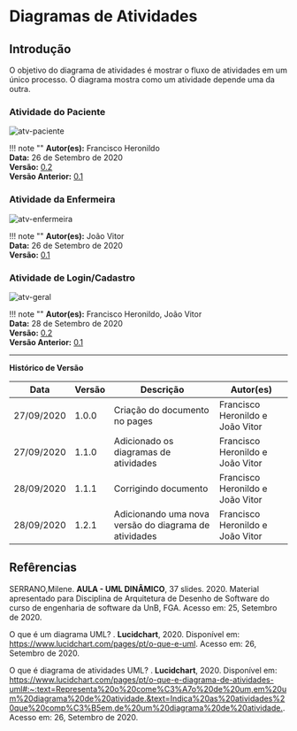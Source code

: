 # Diagramas de Atividades

## Introdução

O objetivo do diagrama de atividades é mostrar o fluxo de atividades em um único processo. O diagrama mostra como um atividade depende uma da outra.

### Atividade do Paciente

![atv-paciente](https://i.imgur.com/l4dayRY.png)

!!! note ""
    **Autor(es):** Francisco Heronildo</br>
    **Data:** 26 de Setembro de 2020 </br>
    **Versão:** [0.2](https://unbbr-my.sharepoint.com/:i:/g/personal/160006210_aluno_unb_br/ESVXz4dr-hJAlfXwSRz2-vEB9WSfrLuhsRVX4AQlqq0pKw?e=DrfAPc) </br>
    **Versão Anterior:** [0.1](https://unbbr-my.sharepoint.com/:i:/g/personal/160006210_aluno_unb_br/EWN5n8Kss8pClV1l5Ott_78Bqyov4rJoI7G2HxFXITjUIg?e=hLqUm8)

### Atividade da Enfermeira

![atv-enfermeira](https://i.imgur.com/loIW3cR.png)

!!! note ""
    **Autor(es):** João Vitor</br>
    **Data:** 26 de Setembro de 2020 </br>
    **Versão:** [0.1](https://unbbr-my.sharepoint.com/:i:/g/personal/160006210_aluno_unb_br/ETABq2RB_aRPrIYvnkOk-FgBWAAEfPjnyhW_ET1Xym1rrg?e=2hqADl)

### Atividade de Login/Cadastro

![atv-geral](https://i.imgur.com/iJ1TAbJ.png)

!!! note ""
    **Autor(es):** Francisco Heronildo, João Vitor</br>
    **Data:** 28 de Setembro de 2020 </br>
    **Versão:** [0.2](https://unbbr-my.sharepoint.com/:i:/g/personal/160006210_aluno_unb_br/EeuurB1gBvpOnDQbfPJJ6wQBOXLd3OftNCzn2UfjmfkTzg?e=9Y4MEj) </br>
    **Versão Anterior:** [0.1](https://unbbr-my.sharepoint.com/:i:/g/personal/160006210_aluno_unb_br/EVhkbcUp8zZLtB87Tdzdzt0BynK0EgljcH9McimTUvG7UQ?e=eknMQx)

---

**Histórico de Versão**

| Data | Versão | Descrição | Autor(es) |
| --- | --- | --- | --- |
| 27/09/2020 | 1.0.0 | Criação do documento no pages | Francisco Heronildo e João Vitor |
| 27/09/2020 | 1.1.0 | Adicionado os diagramas de atividades | Francisco Heronildo e João Vitor |
| 28/09/2020 | 1.1.1 | Corrigindo documento | Francisco Heronildo e João Vitor |
| 28/09/2020 | 1.2.1 | Adicionando uma nova versão do diagrama de atividades | Francisco Heronildo e João Vitor |

## Refêrencias

SERRANO,Milene. **AULA - UML DINÂMICO**,  37 slides. 2020. Material apresentado para Disciplina de Arquitetura de Desenho de Software do curso de engenharia de software da UnB, FGA. Acesso em: 25, Setembro de 2020.

O que é um diagrama UML? . **Lucidchart**, 2020. Disponível em: <https://www.lucidchart.com/pages/pt/o-que-e-uml>. Acesso em: 26, Setembro de 2020.

O que é diagrama de atividades UML? . **Lucidchart**, 2020. Disponível em: <https://www.lucidchart.com/pages/pt/o-que-e-diagrama-de-atividades-uml#:~:text=Representa%20o%20come%C3%A7o%20de%20um,em%20um%20diagrama%20de%20atividade.&text=Indica%20as%20atividades%20que%20comp%C3%B5em,de%20um%20diagrama%20de%20atividade.>. Acesso em: 26, Setembro de 2020.
